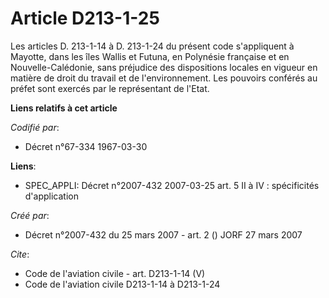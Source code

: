 # Article D213-1-25

Les articles D. 213-1-14 à D. 213-1-24 du présent code s'appliquent à Mayotte, dans les îles Wallis et Futuna, en Polynésie
française et en Nouvelle-Calédonie, sans préjudice des dispositions locales en vigueur en matière de droit du travail et de
l'environnement. Les pouvoirs conférés au préfet sont exercés par le représentant de l'Etat.

**Liens relatifs à cet article**

_Codifié par_:

  - Décret n°67-334 1967-03-30

**Liens**:

  - SPEC_APPLI: Décret n°2007-432 2007-03-25 art. 5 II à IV : spécificités d'application

_Créé par_:

  - Décret n°2007-432 du 25 mars 2007 - art. 2 () JORF 27 mars 2007

_Cite_:

  - Code de l'aviation civile - art. D213-1-14 (V)
  - Code de l'aviation civile D213-1-14 à D213-1-24
